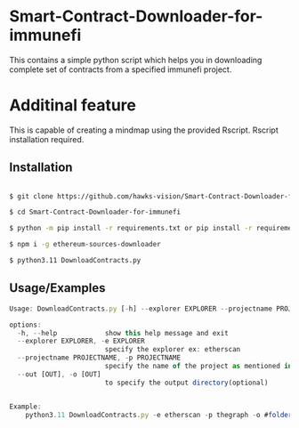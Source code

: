 # Smart-Contract-Downloader-for-immunefi
This contains a simple python script which helps you in downloading complete set of contracts from a specified immunefi project.

# Additinal feature
This is capable of creating a mindmap using the provided Rscript. Rscript installation required.



## Installation


```bash
  
$ git clone https://github.com/hawks-vision/Smart-Contract-Downloader-for-immunefi.git

$ cd Smart-Contract-Downloader-for-immunefi

$ python -m pip install -r requirements.txt or pip install -r requirements.txt

$ npm i -g ethereum-sources-downloader

$ python3.11 DownloadContracts.py
```
    
## Usage/Examples

```javascript
Usage: DownloadContracts.py [-h] --explorer EXPLORER --projectname PROJECTNAME

options:
  -h, --help            show this help message and exit
  --explorer EXPLORER, -e EXPLORER
                        specify the explorer ex: etherscan
  --projectname PROJECTNAME, -p PROJECTNAME
                        specify the name of the project as mentioned in immunefi ex: thegraph
  --out [OUT], -o [OUT]
                        to specify the output directory(optional)


Example:
    python3.11 DownloadContracts.py -e etherscan -p thegraph -o #foldername(optional)

```

